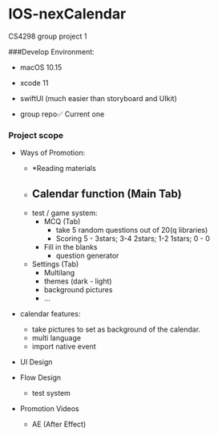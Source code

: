 # IOS-nexCalendar
CS4298 group project 1

###Develop Environment:
- macOS 10.15
- xcode 11
- swiftUI (much easier than storyboard and UIkit)

- group repo✅ Current one


### Project scope
  - Ways of Promotion:
    - *Reading materials
    - Calendar function (Main Tab)
      - 
    - test / game system: 
      - MCQ (Tab)
        - take 5 random questions out of 20(q libraries)
        - Scoring 5 - 3stars; 3-4 2stars; 1-2 1stars; 0 - 0
      - Fill in the blanks 
        - question generator  
    - Settings (Tab)
      - Multilang
      - themes (dark - light)
      - background pictures
      - ...
  - calendar features: 
    - take pictures to set as background of the calendar.
    - multi language
    - import native event 


  - UI Design



  - Flow Design
    - test system


  - Promotion Videos
    - AE (After Effect)
  
